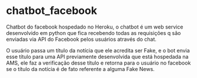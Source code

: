 # chatbot_facebook

Chatbot do facebook hospedado no Heroku, o chatbot é um web service desenvolvido em python que fica recebendo todas as requisições q são enviadas via API do Facebook pelos usuários através do chat.

O usuário passa um título da notícia que ele acredita ser Fake, e o bot envia esse título para uma API previamente desenvolvida que está hospedada na AMS, ele faz a verificação desse título e retorna para o usuário no facebook se o título da notícia é de fato referente a alguma Fake News.
